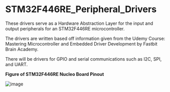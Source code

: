 # STM32F446RE_Peripheral_Drivers

These drivers serve as a Hardware Abstraction Layer for the input and output peripherals for an STM32F446RE microcontroller.

The drivers are written based off information given from the Udemy Course: Mastering Microcontroller and Embedded Driver Development by Fastbit Brain Academy.

There will be drivers for GPIO and serial communications such as I2C, SPI, and UART.

**Figure of STM32F446RE Nucleo Board Pinout**

![image](https://github.com/Hayden-Cao/STM32F446RE_Peripheral_Drivers/assets/130268332/57bf546d-4584-4f7b-b685-852a6cc31256)

